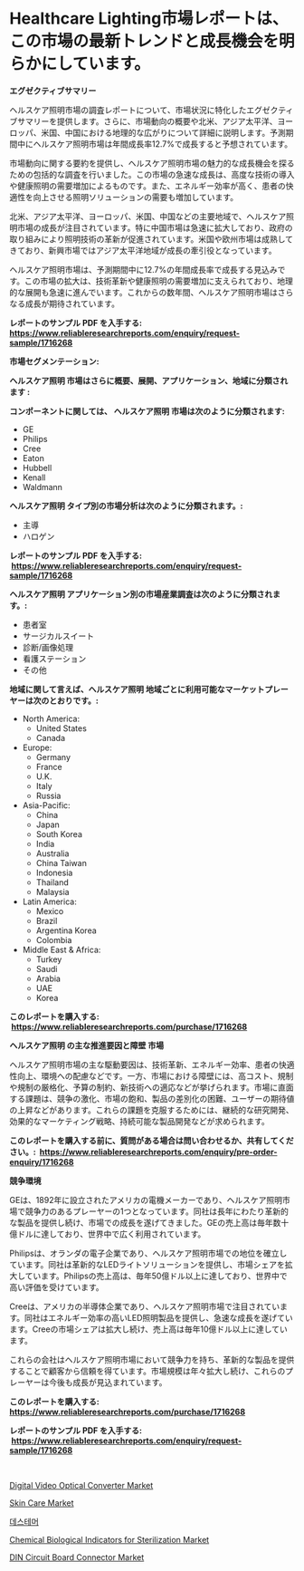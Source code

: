 <p><h1>Healthcare Lighting市場レポートは、この市場の最新トレンドと成長機会を明らかにしています。</h1></p><p><strong>エグゼクティブサマリー</strong></p>
<p><p>ヘルスケア照明市場の調査レポートについて、市場状況に特化したエグゼクティブサマリーを提供します。さらに、市場動向の概要や北米、アジア太平洋、ヨーロッパ、米国、中国における地理的な広がりについて詳細に説明します。予測期間中にヘルスケア照明市場は年間成長率12.7%で成長すると予想されています。</p><p>市場動向に関する要約を提供し、ヘルスケア照明市場の魅力的な成長機会を探るための包括的な調査を行いました。この市場の急速な成長は、高度な技術の導入や健康照明の需要増加によるものです。また、エネルギー効率が高く、患者の快適性を向上させる照明ソリューションの需要も増加しています。</p><p>北米、アジア太平洋、ヨーロッパ、米国、中国などの主要地域で、ヘルスケア照明市場の成長が注目されています。特に中国市場は急速に拡大しており、政府の取り組みにより照明技術の革新が促進されています。米国や欧州市場は成熟してきており、新興市場ではアジア太平洋地域が成長の牽引役となっています。</p><p>ヘルスケア照明市場は、予測期間中に12.7%の年間成長率で成長する見込みです。この市場の拡大は、技術革新や健康照明の需要増加に支えられており、地理的な展開も急速に進んでいます。これからの数年間、ヘルスケア照明市場はさらなる成長が期待されています。</p></p>
<p><strong>レポートのサンプル PDF を入手する: <a href="https://www.reliableresearchreports.com/enquiry/request-sample/1716268">https://www.reliableresearchreports.com/enquiry/request-sample/1716268</a></strong></p>
<p><strong>市場セグメンテーション:</strong></p>
<p><strong> ヘルスケア照明 市場はさらに概要、展開、アプリケーション、地域に分類されます :</strong></p>
<p><strong>コンポーネントに関しては、 ヘルスケア照明 市場は次のように分類されます: &nbsp;</strong></p>
<p><ul><li>GE</li><li>Philips</li><li>Cree</li><li>Eaton</li><li>Hubbell</li><li>Kenall</li><li>Waldmann</li></ul></p>
<p><strong> ヘルスケア照明 タイプ別の市場分析は次のように分類されます。:</strong></p>
<p><ul><li>主導</li><li>ハロゲン</li></ul></p>
<p><strong>レポートのサンプル PDF を入手する: &nbsp;<a href="https://www.reliableresearchreports.com/enquiry/request-sample/1716268">https://www.reliableresearchreports.com/enquiry/request-sample/1716268</a></strong></p>
<p><strong> ヘルスケア照明 アプリケーション別の市場産業調査は次のように分類されます。:</strong></p>
<p><ul><li>患者室</li><li>サージカルスイート</li><li>診断/画像処理</li><li>看護ステーション</li><li>その他</li></ul></p>
<p><strong>地域に関して言えば、ヘルスケア照明 地域ごとに利用可能なマーケットプレーヤーは次のとおりです。:</strong></p>
<p><ul>
    <li>
        North America:
        <ul>
            <li>United States</li>
            <li>Canada</li>
        </ul>
    </li>
    <li>
        Europe:
        <ul>
            <li>Germany</li>
            <li>France</li>
            <li>U.K.</li>
            <li>Italy</li>
            <li>Russia</li>
        </ul>
    </li>
    <li>
        Asia-Pacific:
        <ul>
            <li>China</li>
            <li>Japan</li>
            <li>South Korea</li>
            <li>India</li>
            <li>Australia</li>
            <li>China Taiwan</li>
            <li>Indonesia</li>
            <li>Thailand</li>
            <li>Malaysia</li>
        </ul>
    </li>
    <li>
        Latin America:
        <ul>
            <li>Mexico</li>
            <li>Brazil</li>
            <li>Argentina Korea</li>
            <li>Colombia</li>
        </ul>
    </li>
    <li>
        Middle East & Africa:
        <ul>
            <li>Turkey</li>
            <li>Saudi</li>
            <li>Arabia</li>
            <li>UAE</li>
            <li>Korea</li>
        </ul>
    </li>
    </ul></p>
<p><strong>このレポートを購入する: &nbsp;<a href="https://www.reliableresearchreports.com/purchase/1716268">https://www.reliableresearchreports.com/purchase/1716268</a></strong></p>
<p><strong>ヘルスケア照明 の主な推進要因と障壁 市場</strong></p>
<p><p>ヘルスケア照明市場の主な駆動要因は、技術革新、エネルギー効率、患者の快適性向上、環境への配慮などです。一方、市場における障壁には、高コスト、規制や規制の厳格化、予算の制約、新技術への適応などが挙げられます。市場に直面する課題は、競争の激化、市場の飽和、製品の差別化の困難、ユーザーの期待値の上昇などがあります。これらの課題を克服するためには、継続的な研究開発、効果的なマーケティング戦略、持続可能な製品開発などが求められます。</p></p>
<p><strong>このレポートを購入する前に、質問がある場合は問い合わせるか、共有してください。:&nbsp; <a href="https://www.reliableresearchreports.com/enquiry/pre-order-enquiry/1716268">https://www.reliableresearchreports.com/enquiry/pre-order-enquiry/1716268</a></strong></p>
<p><strong>競争環境</strong></p>
<p><p>GEは、1892年に設立されたアメリカの電機メーカーであり、ヘルスケア照明市場で競争力のあるプレーヤーの1つとなっています。同社は長年にわたり革新的な製品を提供し続け、市場での成長を遂げてきました。GEの売上高は毎年数十億ドルに達しており、世界中で広く利用されています。</p><p>Philipsは、オランダの電子企業であり、ヘルスケア照明市場での地位を確立しています。同社は革新的なLEDライトソリューションを提供し、市場シェアを拡大しています。Philipsの売上高は、毎年50億ドル以上に達しており、世界中で高い評価を受けています。</p><p>Creeは、アメリカの半導体企業であり、ヘルスケア照明市場で注目されています。同社はエネルギー効率の高いLED照明製品を提供し、急速な成長を遂げています。Creeの市場シェアは拡大し続け、売上高は毎年10億ドル以上に達しています。</p><p>これらの会社はヘルスケア照明市場において競争力を持ち、革新的な製品を提供することで顧客から信頼を得ています。市場規模は年々拡大し続け、これらのプレーヤーは今後も成長が見込まれています。</p></p>
<p><strong>このレポートを購入する: &nbsp; <a href="https://www.reliableresearchreports.com/purchase/1716268">https://www.reliableresearchreports.com/purchase/1716268</a></strong></p>
<p><strong>レポートのサンプル PDF を入手する: &nbsp;<a href="https://www.reliableresearchreports.com/enquiry/request-sample/1716268">https://www.reliableresearchreports.com/enquiry/request-sample/1716268</a></strong><strong></strong></p>
<p>&nbsp;</p>
<p><p><a href="https://view.publitas.com/reportprime-1/digital-video-optical-converter-market-size-furnishes-valuable-information-encompassing-market-share-market-trends-and-projections-spanning-from-2024-to-2031/">Digital Video Optical Converter Market</a></p><p><a href="https://github.com/kosella/Market-Research-Report-List-2/blob/main/skin-care-market.md">Skin Care Market</a></p><p><a href="https://github.com/vs2869dizt0/Market-Research-Report-List-1/blob/main/80879082269.md">데스테머</a></p><p><a href="https://issuu.com/reportprime-2/docs/chemical-biological-indicators-for-sterilization-m">Chemical Biological Indicators for Sterilization Market</a></p><p><a href="https://gentle-editor-9db.notion.site/DIN-Circuit-Board-Connector-Market-Research-Report-Reveals-The-Latest-Trends-And-Opportunities-of-th-491573d49f4a49ce886686443d329597">DIN Circuit Board Connector Market</a></p></p>